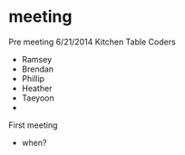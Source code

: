 meeting
=======

Pre meeting 6/21/2014 Kitchen Table Coders
* Ramsey
* Brendan
* Phillip
* Heather
* Taeyoon
* 
First meeting 
* when? 
